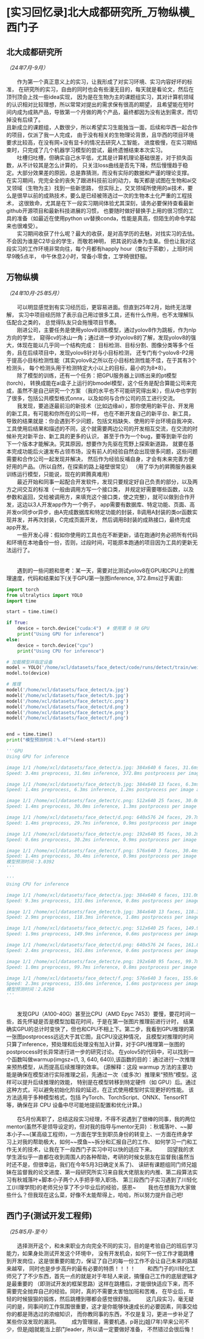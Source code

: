 # [实习回忆录]北大成都研究所_万物纵横_西门子

## 北大成都研究所
*（24年7月-9月）*
<br></br>
&emsp;&emsp;作为第一个真正意义上的实习，让我形成了对实习环境、实习内容好坏的标准，
在研究所的实习，自由的同时也会有些漫无目的，每天就是看论文，然后在顶刊顶会上找一些idea实现，
因为是在生物为主的课题组实习，其对计算机领域的认识相对比较理想，所以常常对提出的需求保有很高的期望，
且希望能在短时间内成为成熟产品，导致第一个月做的两个产品，最终都因为没有达到需求，而切掉没有后续了。  
且新成立的课题组，人数很少，所以希望实习生能独当一面，后续和华西一起合作的项目，仅派了我一人完成，
由于没有相关的生物理论背景，且华西的项目环境要求比较高，在没有网+没有显卡的情况去研究人工智能，
进度极慢，在实习期结束时，只完成了几个机器学习模型的尝试，最终遗憾结束本次实习。  
&emsp;&emsp;吐槽归吐槽，但确实自己水平低，尤其是计算机理论基础很差，对于损失函数，从不计较其是怎么计算的，
只关注loss曲线是否先下降，然后慢慢趋于稳定。大部分效果差的原因，总是靠猜测，而没有实际的数据和严谨的理论支撑。
在实习期间，完完全全的丧失了跟进科技前沿的动力，每天都是试图在生物和ai交叉领域（生物为主）找到一些新思路，
但实际上，交叉领域所使用的ai技术，要么是很早以前的成熟技术，要么是已经被筛选过一次的生物本土化严重的工程技术，
这很致命，尤其是在下一段实习期间体验尤其深刻，请务必要保持查看最新github开源项目和最新科技进展的习惯，
也要随时做好替换手上用的很习惯的工具的准备（如最近在使用python uv替换conda，性能是真高，但陌生的命令学起来也很难受）。  
&emsp;&emsp;实习期间收获了什么呢？最大的收获，是对高学历的去魅，对找实习的去怯。不会因为谁是C2毕业的学生，而敬若神明，
把其说的话奉为圭臬。但也让我对这段实习的工作环境非常向往，每个月都有happly hour（类似于茶歇），上班时间早9晚5点半，
中午休息2小时，常备小零食，工学椅很舒服。


## 万物纵横
*（24年10月-25年5月）*
<br></br> 
&emsp;&emsp;可以明显感觉到有实习经历后，更容易进面。但直到25年2月，始终无法理解，
实习中项目经历除了表示自己用过很多工具，还有什么作用，也不太理解队伍配合之类的，
总觉得队友只会拖慢项目节奏。  
&emsp;&emsp;刚进公司，主要任务是使用yolov8训练模型，通过yolov8作为跳板，作为nlp方向的学生，
窥得cv的冰山一角；通过进一步对yolov8的了解，发现yolov8的强大，体现在能以几乎同一个结构完成：
目标检测、目标分割、图像分类等多个任务，且在后续项目中，发现yolov8针对与小目标检测，
还专门有个yolov8-P2用于提高小目标检测性能（其实yolov8之所以在小目标检测性能不佳，在于其有3个检测头，
每个检测头用于检测特定大小以上的目标，最小的为8*8）。  
&emsp;&emsp;除了模型的训练，还有一个任务：把GPU服务器上训练出来的pt模型(torch)，
转换成能在ai盒子上运行的bmodel模型，这个任务是配合算能公司来完成，虽然不是自己研究一个方案
（我的水平也不可能研究得出来），但从中也学到了很多，包括公共模型格式onnx，以及如何与合作公司的员工进行交流。  
&emsp;&emsp;我发现，要追逐最前沿的新技术（比如边缘ai），那你使用的新平台、开发用的新工具，有可能和你所在的公司一样，
也在不断开发自己的新平台、新工具，导致的结果就是：你会遇到不少问题，包括文档缺失、使用的平台环境自我冲突、
工具使用后结果和描述的不同，这个就需要两边公司的开发相互交流，在交流的时候补充对新平台、新工具的更多的认识，
甚至于作为一个bug，要等到新平台的下一个版本才能解决。究其原因，想要作为先驱在荒野上探索新道路，
就要在基本完成功能后火速发布占领市场，没有前人的经验自然会出现很多问题，这些问题需要和合作公司一起发现并解决，
然后作为经验反哺自身，才会有未来完善方便好用的产品。（所以自然，在探索的路上碰壁很常见）
（用了华为的昇腾服务器来训练运行模型，只能说，现在的昇腾真难用）  
&emsp;&emsp;最近开始和同事一起配合开发软件，发现只要规定好自己负责的部分，以及两方之间交互的标准（一般由调用方写一个接口类，
并规定好需要哪些函数，以及参数和返回，交给被调用方，来填充这个接口类，使之完整），就可以做到合作开发，这边以3人开发app作为一个例子，
app需要有数据库、特定功能、页面、高并发or同步or异步，由A完成数据库和特定功能的封装，B调用A封装的类or函数实现并发，并再次封装，C完成页面开发，
然后调用B封装的成熟接口，最终完成app开发。  
&emsp;&emsp;一些开发心得：假如你使用的工具也在不断更新，请在跑通时务必把所有代码和环境在本地备份一份，否则，过段时间，可能原本跑通的项目因为工具的更新无法运行了。  
<br/>
<br/>
&emsp;&emsp;遇到的一些问题和思考：某一天，需要对比测试yolov8在GPU和CPU上的推理速度，代码和结果如下(关于GPU第一张图inference, 372.8ms过于离谱):

```python
import torch
from ultralytics import YOLO
import time

start = time.time()

if True:
    device = torch.device("cuda:4")  # 使用第 0 块 GPU
    print("Using GPU for inference")
else:
    device = torch.device("cpu")
    print("Using CPU for inference")

# 加载模型并指定设备
model = YOLO('/home/xcl/datasets/face_detect/code/runs/detect/train/weights/best.pt')
model.to(device)

# 推理
model('/home/xcl/datasets/face_detect/a.jpg')
model('/home/xcl/datasets/face_detect/b.jpg')
model('/home/xcl/datasets/face_detect/c.png')
model('/home/xcl/datasets/face_detect/d.png')
model('/home/xcl/datasets/face_detect/e.png')
model('/home/xcl/datasets/face_detect/f.png')


end = time.time()
print("模型预测时间：%.4f"%(end-start))

'''GPU
Using GPU for inference

image 1/1 /home/xcl/datasets/face_detect/a.jpg: 384x640 6 faces, 31.6ms
Speed: 3.4ms preprocess, 31.6ms inference, 372.8ms postprocess per image at shape (1, 3, 384, 640)

image 1/1 /home/xcl/datasets/face_detect/b.jpg: 384x640 13 faces, 6.3ms
Speed: 1.4ms preprocess, 6.3ms inference, 1.2ms postprocess per image at shape (1, 3, 384, 640)

image 1/1 /home/xcl/datasets/face_detect/c.png: 512x640 25 faces, 30.0ms
Speed: 1.4ms preprocess, 30.0ms inference, 1.3ms postprocess per image at shape (1, 3, 512, 640)

image 1/1 /home/xcl/datasets/face_detect/d.png: 640x576 24 faces, 29.7ms
Speed: 1.4ms preprocess, 29.7ms inference, 0.9ms postprocess per image at shape (1, 3, 640, 576)

image 1/1 /home/xcl/datasets/face_detect/e.png: 192x640 95 faces, 30.2ms
Speed: 0.6ms preprocess, 30.2ms inference, 0.9ms postprocess per image at shape (1, 3, 192, 640)

image 1/1 /home/xcl/datasets/face_detect/f.png: 576x640 3 faces, 30.4ms
Speed: 1.4ms preprocess, 30.4ms inference, 0.9ms postprocess per image at shape (1, 3, 576, 640)
模型预测时间：3.0392
'''

'''
Using CPU for inference

image 1/1 /home/xcl/datasets/face_detect/a.jpg: 384x640 6 faces, 131.0ms
Speed: 9.3ms preprocess, 131.0ms inference, 0.8ms postprocess per image at shape (1, 3, 384, 640)

image 1/1 /home/xcl/datasets/face_detect/b.jpg: 384x640 13 faces, 118.3ms
Speed: 2.9ms preprocess, 118.3ms inference, 1.8ms postprocess per image at shape (1, 3, 384, 640)

image 1/1 /home/xcl/datasets/face_detect/c.png: 512x640 25 faces, 149.9ms
Speed: 1.9ms preprocess, 149.9ms inference, 0.6ms postprocess per image at shape (1, 3, 512, 640)

image 1/1 /home/xcl/datasets/face_detect/d.png: 640x576 24 faces, 161.8ms
Speed: 2.4ms preprocess, 161.8ms inference, 0.6ms postprocess per image at shape (1, 3, 640, 576)

image 1/1 /home/xcl/datasets/face_detect/e.png: 192x640 95 faces, 99.7ms
Speed: 1.0ms preprocess, 99.7ms inference, 0.8ms postprocess per image at shape (1, 3, 192, 640)

image 1/1 /home/xcl/datasets/face_detect/f.png: 576x640 3 faces, 155.6ms
Speed: 2.3ms preprocess, 155.6ms inference, 1.6ms postprocess per image at shape (1, 3, 576, 640)
模型预测时间：2.8298
'''
```
<br/>
&emsp;&emsp;发现GPU（A100-40G）甚至比CPU（AMD Epyc 7453）要慢，要花时间一些，首先怀疑是否是模型加载花时间，于是在第一张图片推理前进行计时，
结果确实GPU的总计时变快了，但也和CPU不相上下。第二步，我看到GPU推理的第一张图postprocess远远大于其它图，且CPU没这种情况，
且模型对推理的时间只算了inference，预处理和后处理没有加入计算，对于GPU推理第一张图的postprocess时长异常进行进一步的研究讨论。  
在yolov5的代码中，可以找到一个函数叫做warmup(imgsz=(1, 3, 640, 640)),该函数的目的：通过进行一次推理来预热模型，从而提高后续推理的效率。
(源解释：这段 warmup 方法的主要功能是确保在模型进行实际推理之前，先通过一次（或多次）推理来“预热”模型。这样可以提升后续推理的效能，
特别是在模型转移到特定硬件（如 GPU）后。通过这种方式，可以避免初始化阶段的延迟，在正式使用模型时实现更好的性能。
该方法适用于多种模型格式，包括 PyTorch、TorchScript、ONNX、TensorRT等，确保在非 CPU 设备中尽可能地提前配置和优化计算。)

<br/>
<br/>
&emsp;&emsp;在5月份离职了，总结这段实习经理，不得不说遇到了很棒的同事，我的两位mentor(虽然不是领导设定的，但对我的指导与mentor无异)
：秋城落叶、~~脚本小子~~(某高级工程师)，一方面在学生到职员身份的转变上、一方面在终身学习上对我的帮助极大，如何~~摸鱼~~拆分和汇报自己的工作、
如何学习一门和工作无关的技术，让我在下一段西门子实习中可以快的适应下来。  
&emsp;&emsp;回望我的求学生涯似乎一直都在收到周围人的各种帮助，考研的时候女朋友在监督我(虽然当时还不是，但很幸运，我们在今年5月3日确定关系了)、
读研有课题组同门师兄姐妹在监督我的论文进度、第一段研究所实习来自我大佬朋友的内推、第二段算法实习有秋城落叶+脚本小子两个人手把手带入职场、
第三段西门子实习遇到了川轻化工(川理学院)的老师兄分享了不少毕业后的经验，感恩~  
&emsp;&emsp;我也在想我为大家做些什么？但我现在这么菜，好像不太能帮得上，哈哈，所以努力提升自己吧!



## 西门子(测试开发工程师)
*（25年5月-至今）*
<br></br> 
&emsp;&emsp;选择测开这个，和未来职业方向完全不同的实习，目的是考验自己的班后学习能力，如果身处测试开发这个环境中，
没有开发机会，如何下一份工作才能跳槽到开发岗位，这是很重要的能力，保证了自己的每一份工作不会让自己未来的路越来越窄，
同时也是步步高升的最有必要的特质！！！！
&emsp;&emsp;和西门子的川轻化工师兄了了不少东西，首先一点的就是对于年轻人来说，搞懂自己工作的底层逻辑才是最重要的
（即测试开发的框架思路）这样在跳槽后，才能很快适应下来，而不需要完全抛弃自己的经验。同时，真的不需要太害怕加班和苦难，
在毕业后，年轻的时候狠狠的锻炼，然后跳槽到哪都会感觉很舒服。
&emsp;&emsp;这几段实习，毫无疑问的是，同事间的工作氛围很重要，这才是你能够快速成长的必要因素，同事交给你的都是筛选过的浓缩知识，
而你教同事的东西，不仅是复习，更进一步补足了某些你没发现的漏洞。
&emsp;&emsp;成为管理层，需要机遇，p哥比j姐(7年)早来公司不少，但是j姐就能当上部门leader，所以请一定要做好准备，
不然错过会很后悔！

